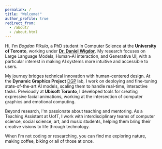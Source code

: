 ```yaml
---
permalink: /
title: "Welcome!" 
author_profile: true
redirect_from: 
  - /about/
  - /about.html
---
```

Hi, I'm *Bogdan Pikula*, a PhD student in Computer Science at the **University of Toronto**, working under **[Dr. Daniel Wigdor](https://danielwigdor.com/)**. My research focuses on Large Language Models, Human-AI interaction, and Generative UI, with a particular interest in making AI systems more intuitive and accessible to users.

My journey bridges technical innovation with human-centered design. At the **Dynamic Graphics Project** [DGP](https://www.dgp.toronto.edu/) lab, I work on deploying and fine-tuning state-of-the-art AI models, scaling them to handle real-time, interactive tasks. Previously at **Ubisoft Toronto**, I developed tools for creating expressive facial animations, working at the intersection of computer graphics and emotional computing.

Beyond research, I'm passionate about teaching and mentoring. As a Teaching Assistant at UofT, I work with interdisciplinary teams of computer science, social science, art, and music students, helping them bring their creative visions to life through technology. 

When I'm not coding or researching, you can find me exploring nature, making coffee, biking or all of those at once. 